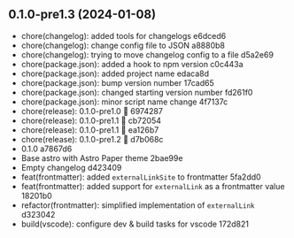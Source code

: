 ## 0.1.0-pre1.3 (2024-01-08)

* chore(changelog): added tools for changelogs e6dced6
* chore(changelog): change config file to JSON a8880b8
* chore(changelog): trying to move changelog config to a file d5a2e69
* chore(package.json): added a hook to npm version c0c443a
* chore(package.json): added project name edaca8d
* chore(package.json): bump version number 17cad65
* chore(package.json): changed starting version number fd261f0
* chore(package.json): minor script name change 4f7137c
* chore(release): 0.1.0-pre1.0 :tada: 6974287
* chore(release): 0.1.0-pre1.1 :tada: cb72054
* chore(release): 0.1.0-pre1.1 :tada: ea126b7
* chore(release): 0.1.0-pre1.2 :tada: d7b068c
* 0.1.0 a7867d6
* Base astro with Astro Paper theme 2bae99e
* Empty changelog d423409
* feat(frontmatter): added `externalLinkSite` to frontmatter 5fa2dd0
* feat(frontmatter): added support for `externalLink` as a frontmatter value 18201b0
* refactor(frontmatter): simplified implementation of `externalLink` d323042
* build(vscode): configure dev & build tasks for vscode 172d821



